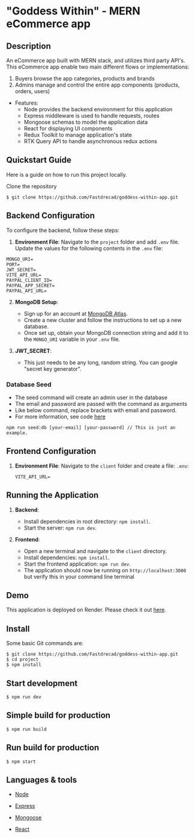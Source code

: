 # "Goddess Within" - MERN eCommerce app

## Description

An eCommerce app built with MERN stack, and utilizes third party API's. This eCommerce app enable two main different flows or implementations:

1. Buyers browse the app categories, products and brands
2. Admins manage and control the entire app components (products, orders, users)

- Features:
  - Node provides the backend environment for this application
  - Express middleware is used to handle requests, routes
  - Mongoose schemas to model the application data
  - React for displaying UI components
  - Redux Toolkit to manage application's state
  - RTK Query API to handle asynchronous redux actions

## Quickstart Guide

Here is a guide on how to run this project locally.

Clone the repository

```
$ git clone https://github.com/Fastdrecad/goddess-within-app.git
```

## Backend Configuration

To configure the backend, follow these steps:

1. **Environment File**: Navigate to the `project` folder and add `.env` file. Update the values for the following contents in the `.env` file:

```
MONGO_URI=
PORT=
JWT_SECRET=
VITE_API_URL=
PAYPAL_CLIENT_ID=
PAYPAL_APP_SECRET=
PAYPAL_API_URL=
```

2. **MongoDB Setup**:

   - Sign up for an account at [MongoDB Atlas](https://www.mongodb.com/cloud/atlas).
   - Create a new cluster and follow the instructions to set up a new database.
   - Once set up, obtain your MongoDB connection string and add it to the `MONGO_URI` variable in your `.env` file.

3. **JWT_SECRET**:
   - This just needs to be any long, random string. You can google "secret key generator".

### Database Seed

- The seed command will create an admin user in the database
- The email and password are passed with the command as arguments
- Like below command, replace brackets with email and password.
- For more information, see code [here](server/utils/seed.js)

```
npm run seed:db [your-email] [your-password] // This is just an example.
```

## Frontend Configuration

1. **Environment File**: Navigate to the `client` folder and create a file: `.env`:

   ```plaintext
   VITE_API_URL=
   ```

## Running the Application

1. **Backend**:

   - Install dependencies in root directory: `npm install`.
   - Start the server: `npm run dev`.

2. **Frontend**:
   - Open a new terminal and navigate to the `client` directory.
   - Install dependencies: `npm install`.
   - Start the frontend application: `npm run dev`.
   - The application should now be running on `http://localhost:3000` but verify this in your command line terminal

## Demo

This application is deployed on Render.
Please check it out [here](https://goddess-within-app.onrender.com/).

## Install

Some basic Git commands are:

```
$ git clone https://github.com/Fastdrecad/goddess-within-app.git
$ cd project
$ npm install
```

## Start development

```
$ npm run dev
```

## Simple build for production

```
$ npm run build
```

## Run build for production

```
$ npm start
```

## Languages & tools

- [Node](https://nodejs.org/en/)

- [Express](https://expressjs.com/)

- [Mongoose](https://mongoosejs.com/)

- [React](https://reactjs.org/)
